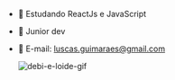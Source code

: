 
- 📕 Estudando ReactJs e JavaScript
- 📗 Junior dev
- 📘 E-mail: luscas.guimaraes@gmail.com

     ![debi-e-loide-gif](https://user-images.githubusercontent.com/83874799/149945272-bb4f3af3-0d9c-4776-b1ea-9c851d3c4fd8.gif)
